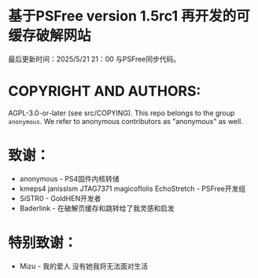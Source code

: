 # 基于PSFree version 1.5rc1 再开发的可缓存破解网站
最后更新时间：2025/5/21 21：00 与PSFree同步代码。
# COPYRIGHT AND AUTHORS:
AGPL-3.0-or-later (see src/COPYING). This repo belongs to the group
`anonymous`. We refer to anonymous contributors as "anonymous" as well.

# 致谢：
* anonymous - PS4固件内核转储
* kmeps4 janisslsm JTAG7371 magicoflolis EchoStretch - PSFree开发组
* SiSTR0 - GoldHEN开发者
* Baderlink - 在破解页缓存和跳转给了我灵感和启发

# 特别致谢：
* Mizu - 我的爱人 没有她我将无法面对生活